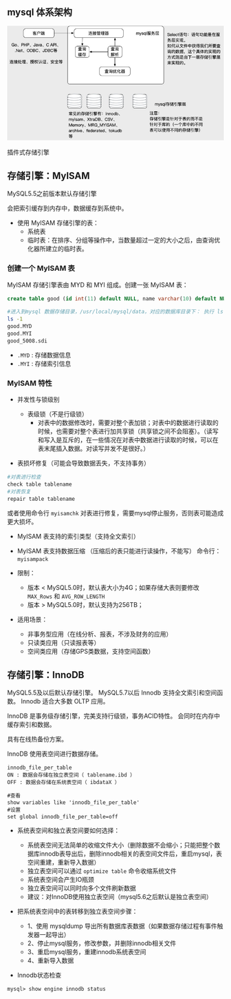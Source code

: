 ## mysql 体系架构

![image](./asset/mysql体系架构图.jpg)

插件式存储引擎

## 存储引擎：MyISAM

MySQL5.5之前版本默认存储引擎

会把索引缓存到内存中，数据缓存到系统中。

- 使用 MyISAM 存储引擎的表： 
    - 系统表
    - 临时表：在排序、分组等操作中，当数量超过一定的大小之后，由查询优化器所建立的临时表。

### 创建一个 MyISAM 表

MyISAM 存储引擎表由 MYD 和 MYI 组成。创建一张 MyISAM 表：

```sql
create table good (id int(11) default NULL, name varchar(10) default NULL) engine=MyISAM default charset=utf8;
```

```bash
#进入到mysql 数据存储目录，/usr/local/mysql/data，对应的数据库目录下： 执行 ls -1
ls -1
good.MYD 
good.MYI
good_5008.sdi
```

- `.MYD` : 存储数据信息
- `.MYI` : 存储索引信息

### MyISAM 特性

- 并发性与锁级别
    - 表级锁（不是行级锁）
        - 对表中的数据修改时，需要对整个表加锁；对表中的数据进行读取的时候，也需要对整个表进行加共享锁（共享锁之间不会阻塞）。（读写和写入是互斥的，在一些情况在对表中数据进行读取的时候，可以在表末尾插入数据。对读写并发不是很好。）

- 表损坏修复（可能会导致数据丢失，不支持事务）

```bash
#对表进行检查
check table tablename
#对表恢复
repair table tablename
```

或者使用命令行 `myisamchk` 对表进行修复，需要mysql停止服务，否则表可能造成更大损坏。

- MyISAM 表支持的索引类型（支持全文索引）
- MyISAM 表支持数据压缩 （压缩后的表只能进行读操作，不能写）
命令行： `myisampack` 


- 限制：
    - 版本 < MySQL5.0时，默认表大小为4G；如果存储大表则要修改 `MAX_Rows` 和 `AVG_ROW_LENGTH`
    - 版本 > MySQL5.0时，默认支持为256TB；

- 适用场景：
    - 非事务型应用（在线分析、报表，不涉及财务的应用）
    - 只读类应用（只读报表等）
    - 空间类应用（存储GPS类数据，支持空间函数）


## 存储引擎：InnoDB

MySQL5.5及以后默认存储引擎。
MySQL5.7以后 Innodb 支持全文索引和空间函数。
Innodb 适合大多数 OLTP 应用。

InnoDB 是事务级存储引擎，完美支持行级锁，事务ACID特性。
会同时在内存中缓存索引和数据。

具有在线热备份方案。

InnoDB 使用表空间进行数据存储。

```
innodb_file_per_table
ON : 数据会存储在独立表空间（ tablename.ibd ）
OFF : 数据会存储在系统表空间（ ibdataX ）
```

```
#查看
show variables like 'innodb_file_per_table'
#设置
set global innodb_file_per_table=off
```


- 系统表空间和独立表空间要如何选择：
    - 系统表空间无法简单的收缩文件大小（删除数据不会缩小；只能把整个数据库innodb表导出后，删除innodb相关的表空间文件后，重启mysql，表空间重建，重新导入数据）
    - 独立表空间可以通过 `optimize table` 命令收缩系统文件
    - 系统表空间会产生IO瓶颈
    - 独立表空间可以同时向多个文件刷新数据
    - 建议：对InnoDB使用独立表空间（mysql5.6之后默认是独立表空间）

- 把系统表空间中的表转移到独立表空间步骤：
    - 1、使用 mysqldump 导出所有数据库表数据（如果数据存储过程有事件触发器一起导出）
    - 2、停止mysql服务，修改参数，并删除innodb相关文件
    - 3、重启mysql服务，重建innodb系统表空间
    - 4、重新导入数据


- Innodb状态检查

```
mysql> show engine innodb status
```
